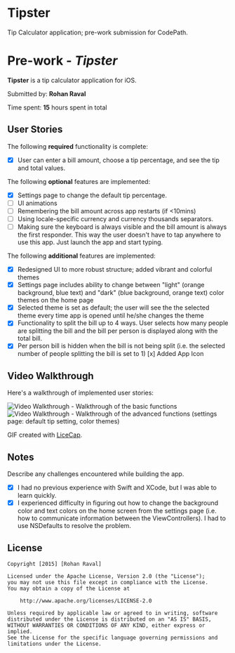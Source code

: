 # Tipster
Tip Calculator application; pre-work submission for CodePath.

# Pre-work - *Tipster*

**Tipster** is a tip calculator application for iOS.

Submitted by: **Rohan Raval**

Time spent: **15** hours spent in total

## User Stories

The following **required** functionality is complete:
* [x] User can enter a bill amount, choose a tip percentage, and see the tip and total values.

The following **optional** features are implemented:
* [x] Settings page to change the default tip percentage.
* [ ] UI animations
* [ ] Remembering the bill amount across app restarts (if <10mins)
* [ ] Using locale-specific currency and currency thousands separators.
* [ ] Making sure the keyboard is always visible and the bill amount is always the first responder. This way the user doesn't have to tap anywhere to use this app. Just launch the app and start typing.

The following **additional** features are implemented:

- [x] Redesigned UI to more robust structure; added vibrant and colorful themes
- [x] Settings page includes ability to change between "light" (orange background, blue text) and "dark" (blue background, orange text) color themes on the home page
- [x] Selected theme is set as default; the user will see the the selected theme every time app is opened until he/she changes the theme
- [x] Functionality to split the bill up to 4 ways. User selects how many people are splitting the bill and the bill per person is displayed along with the total bill.
- [x] Per person bill is hidden when the bill is not being split (i.e. the selected number of people splitting the bill is set to 1)
[x] Added App Icon

## Video Walkthrough 

Here's a walkthrough of implemented user stories:

<img src='http://imgur.com/2BtidD7.gif' title='Video Walkthrough - Basic' width='' alt='Video Walkthrough' />
- Walkthrough of the basic functions

<img src='http://imgur.com/xUZq6Zd.gif' title='Video Walkthrough - Basic' width='' alt='Video Walkthrough' />
- Walkthrough of the advanced functions (settings page: default tip setting, color themes)

GIF created with [LiceCap](http://www.cockos.com/licecap/).

## Notes

Describe any challenges encountered while building the app.

- [x] I had no previous experience with Swift and XCode, but I was able to learn quickly.
- [x] I experienced difficulty in figuring out how to change the background color and text colors on the home screen from the settings page (i.e. how to communicate information between the ViewControllers). I had to use NSDefaults to resolve the problem.

## License

    Copyright [2015] [Rohan Raval]

    Licensed under the Apache License, Version 2.0 (the "License");
    you may not use this file except in compliance with the License.
    You may obtain a copy of the License at

        http://www.apache.org/licenses/LICENSE-2.0

    Unless required by applicable law or agreed to in writing, software
    distributed under the License is distributed on an "AS IS" BASIS,
    WITHOUT WARRANTIES OR CONDITIONS OF ANY KIND, either express or implied.
    See the License for the specific language governing permissions and
    limitations under the License.
